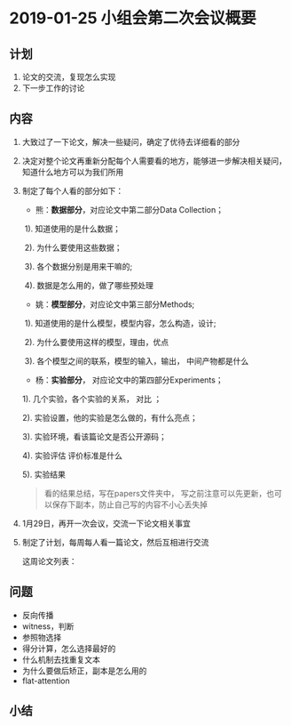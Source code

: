 # 2019-01-25 小组会第二次会议概要

## 计划

1. 论文的交流，复现怎么实现
2. 下一步工作的讨论



## 内容

1. 大致过了一下论文，解决一些疑问，确定了优待去详细看的部分

2. 决定对整个论文再重新分配每个人需要看的地方，能够进一步解决相关疑问，知道什么地方可以为我们所用

3. 制定了每个人看的部分如下：

   - 熊：**数据部分**，对应论文中第二部分Data Collection；

   ​	1).  知道使用的是什么数据；

   ​	2).  为什么要使用这些数据；

   ​	3).   各个数据分别是用来干嘛的;

   ​	4).   数据是怎么用的，做了哪些预处理

   - 姚：**模型部分**，对应论文中第三部分Methods;

   ​	1).   知道使用的是什么模型，模型内容，怎么构造，设计;

   ​	2).   为什么要使用这样的模型，理由，优点

   ​	3).   各个模型之间的联系，模型的输入，输出， 中间产物都是什么

   -  杨：**实验部分**， 对应论文中的第四部分Experiments；

     1).    几个实验，各个实验的关系， 对比 ；

     2).    实验设置，他的实验是怎么做的，有什么亮点；

     3).    实验环境，看该篇论文是否公开源码；

     4).    实验评估 评价标准是什么

     5).    实验结果

   > 看的结果总结，写在papers文件夹中， 写之前注意可以先更新，也可以保存下副本，防止自己写的内容不小心丢失掉

4. 1月29日，再开一次会议，交流一下论文相关事宜

5. 制定了计划，每周每人看一篇论文，然后互相进行交流

   这周论文列表：






## 问题

- 反向传播
- witness，判断
- 参照物选择
- 得分计算，怎么选择最好的
- 什么机制去找重复文本
- 为什么要做后矫正，副本是怎么用的
- flat-attention

## 小结





